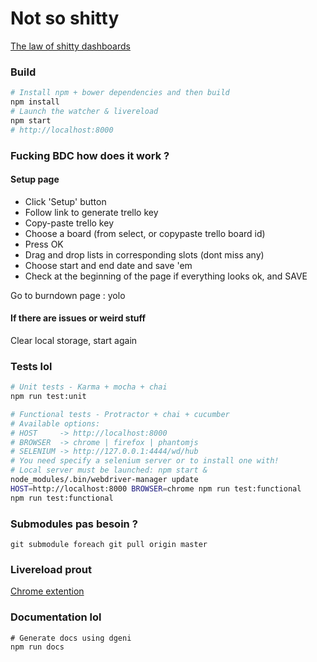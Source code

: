 # Not so shitty

[The law of shitty dashboards](http://attackwithnumbers.com/the-laws-of-shitty-dashboard)

### Build

```bash
# Install npm + bower dependencies and then build
npm install
# Launch the watcher & livereload
npm start
# http://localhost:8000
```

### Fucking BDC how does it work ?

#### Setup page
- Click 'Setup' button
- Follow link to generate trello key
- Copy-paste trello key
- Choose a board (from select, or copypaste trello board id)
- Press OK
- Drag and drop lists in corresponding slots (dont miss any)
- Choose start and end date and save 'em
- Check at the beginning of the page if everything looks ok, and SAVE

Go to burndown page : yolo

#### If there are issues or weird stuff
Clear local storage, start again

### Tests lol

```bash
# Unit tests - Karma + mocha + chai
npm run test:unit

# Functional tests - Protractor + chai + cucumber
# Available options:
# HOST     -> http://localhost:8000
# BROWSER  -> chrome | firefox | phantomjs
# SELENIUM -> http://127.0.0.1:4444/wd/hub
# You need specify a selenium server or to install one with!
# Local server must be launched: npm start &
node_modules/.bin/webdriver-manager update
HOST=http://localhost:8000 BROWSER=chrome npm run test:functional
npm run test:functional
```

### Submodules pas besoin ?

```
git submodule foreach git pull origin master
```

### Livereload prout

[Chrome extention](https://chrome.google.com/webstore/detail/livereload/jnihajbhpnppcggbcgedagnkighmdlei)

### Documentation lol

    # Generate docs using dgeni
    npm run docs
